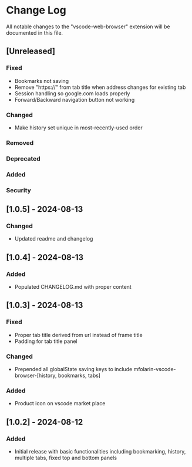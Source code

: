 <!-- @format -->

# Change Log

All notable changes to the "vscode-web-browser" extension will be documented in this file.

## [Unreleased]

### Fixed

-   Bookmarks not saving
-   Remove "https://" from tab title when address changes for existing tab
-   Session handling so google.com loads properly
-   Forward/Backward navigation button not working

### Changed

-   Make history set unique in most-recently-used order

### Removed

### Deprecated

### Added

### Security


## [1.0.5] - 2024-08-13

### Changed

- Updated readme and changelog

## [1.0.4] - 2024-08-13

### Added

-   Populated CHANGELOG.md with proper content

## [1.0.3] - 2024-08-13

### Fixed

-   Proper tab title derived from url instead of frame title
-   Padding for tab title panel

### Changed

-   Prepended all globalState saving keys to include mfolarin-vscode-browser-[history, bookmarks, tabs]

### Added

-   Product icon on vscode market place

## [1.0.2] - 2024-08-12

### Added

-   Initial release with basic functionalities including bookmarking, history, multiple tabs, fixed top and bottom panels

